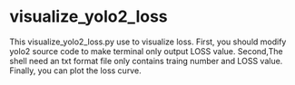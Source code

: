 # visualize_yolo2_loss
This visualize_yolo2_loss.py use to visualize loss.
First, you should modify yolo2 source code to make terminal only output LOSS value.
Second,The shell need an txt format file only contains traing number and LOSS value.
Finally, you can plot the loss curve.
